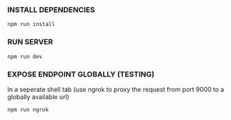 ### INSTALL DEPENDENCIES

```
npm run install
```

### RUN SERVER

```
npm run dev
```

### EXPOSE ENDPOINT GLOBALLY (TESTING)

In a seperate shell tab (use ngrok to proxy the request from port 9000 to a globally available url)

```
npm run ngrok
```
